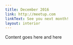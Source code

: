 ```yaml
---
title: December 2016
link: http://meetup.com
linkText: See you next month!
layout: interior
---
```


Content goes here and here
